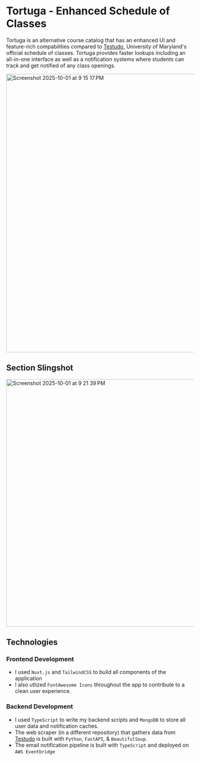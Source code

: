 # Tortuga - Enhanced Schedule of Classes
Tortuga is an alternative course catalog that has an enhanced UI and feature-rich compabilities compared to [Testudo](https://app.testudo.umd.edu/soc), University of Maryland's official schedule of classes. Tortuga provides faster lookups including an all-in-one interface as well as a notification systems where students can track and get notified of any class openings. 

<img width="1465" height="747" alt="Screenshot 2025-10-01 at 9 15 17 PM" src="https://github.com/user-attachments/assets/f44643ab-bd3e-461d-9010-fb2cdf1ac369" />

## Section Slingshot

<img width="1074" height="664" alt="Screenshot 2025-10-01 at 9 21 39 PM" src="https://github.com/user-attachments/assets/1bc682de-3ef7-435e-b589-c85d532a4cf0" />


## Technologies 

### Frontend Development 
- I used `Nuxt.js` and `TailwindCSS` to build all components of the application 
- I also utlized `FontAwesome Icons` throughout the app to contribute to a clean user experience. 

### Backend Development 
- I used `TypeScript` to write my backend scripts and `MongoDB` to store all user data and notification caches.
- The web scraper (in a different repository) that gathers data from [Testudo](https://app.testudo.umd.edu/soc) is built with `Python`, `FastAPI`, & `BeautifulSoup`.
- The email notification pipeline is built with `TypeScript` and deployed on `AWS Eventbridge` 
